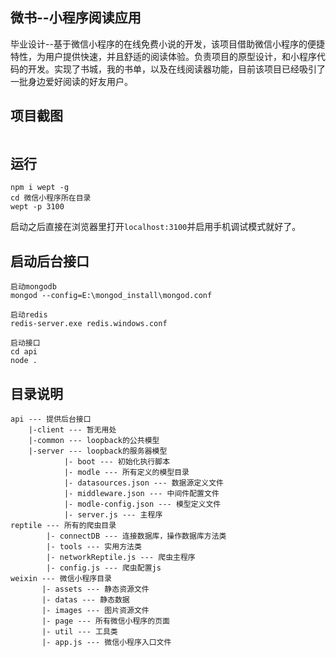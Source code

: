 ## **微书--小程序阅读应用**
毕业设计--基于微信小程序的在线免费小说的开发，该项目借助微信小程序的便捷特性，为用户提供快速，并且舒适的阅读体验。负责项目的原型设计，和小程序代码的开发。实现了书城，我的书单，以及在线阅读器功能，目前该项目已经吸引了一批身边爱好阅读的好友用户。

## **项目截图**
<div style="width: 100%;display:flex;flex-flow:row wrap;justify-content:space-around">
    <img src="https://fs.andylistudio.com/1521214550813.png" alt="" style="flex: 30%;">
    <img src="https://fs.andylistudio.com/1521214553929.png" alt="" style="flex: 30%;">
    <img src="https://fs.andylistudio.com/1521214558128.png" alt="" style="flex: 30%;">
    <img src="https://fs.andylistudio.com/1521214565101.png" alt="" style="flex: 30%;">
    <img src="https://fs.andylistudio.com/1521214567465.png" alt="" style="flex: 30%;">
    <img src="https://fs.andylistudio.com/1521214571074.png" alt="" style="flex: 30%;">
    <img src="https://fs.andylistudio.com/1521214572862.png" alt="" style="flex: 30%;">
    <img src="https://fs.andylistudio.com/1521214576135.png" alt="" style="flex: 30%;">
    <img src="https://fs.andylistudio.com/1521214578084.png" alt="" style="flex: 30%;">
    <img src="https://fs.andylistudio.com/1521214580699.png" alt="" style="flex: 30%;">
    <img src="https://fs.andylistudio.com/1521214583072.png" alt="" style="flex: 30%;">
    <img src="https://fs.andylistudio.com/1521214585790.png" alt="" style="flex: 30%;">
</div>


## **运行**
```
npm i wept -g
cd 微信小程序所在目录
wept -p 3100
```
启动之后直接在浏览器里打开`localhost:3100`并启用手机调试模式就好了。

## **启动后台接口**
```
启动mongodb
mongod --config=E:\mongod_install\mongod.conf

启动redis
redis-server.exe redis.windows.conf

启动接口
cd api
node .

```

## **目录说明**

```
api --- 提供后台接口
    |-client --- 暂无用处
    |-common --- loopback的公共模型
    |-server --- loopback的服务器模型
            |- boot --- 初始化执行脚本
            |- modle --- 所有定义的模型目录
            |- datasources.json --- 数据源定义文件
            |- middleware.json --- 中间件配置文件
            |- modle-config.json --- 模型定义文件
            |- server.js --- 主程序
reptile --- 所有的爬虫目录
        |- connectDB --- 连接数据库，操作数据库方法类
        |- tools --- 实用方法类
        |- networkReptile.js --- 爬虫主程序
        |- config.js --- 爬虫配置js
weixin --- 微信小程序目录
       |- assets --- 静态资源文件
       |- datas --- 静态数据
       |- images --- 图片资源文件
       |- page --- 所有微信小程序的页面
       |- util --- 工具类
       |- app.js --- 微信小程序入口文件
```
